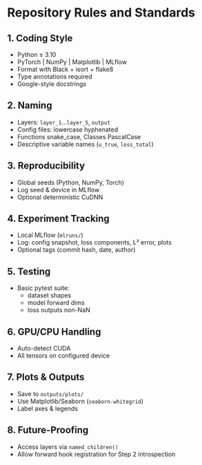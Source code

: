# Repository Rules and Standards

## 1. Coding Style
- Python ≥ 3.10  
- PyTorch | NumPy | Matplotlib | MLflow  
- Format with Black + isort + flake8  
- Type annotations required  
- Google-style docstrings

## 2. Naming
- Layers: `layer_1`…`layer_5`, `output`  
- Config files: lowercase hyphenated  
- Functions snake_case, Classes PascalCase  
- Descriptive variable names (`u_true`, `loss_total`)

## 3. Reproducibility
- Global seeds (Python, NumPy, Torch)  
- Log seed & device in MLflow  
- Optional deterministic CuDNN

## 4. Experiment Tracking
- Local MLflow (`mlruns/`)  
- Log: config snapshot, loss components, L² error, plots  
- Optional tags (commit hash, date, author)

## 5. Testing
- Basic pytest suite:  
  - dataset shapes  
  - model forward dims  
  - loss outputs non-NaN

## 6. GPU/CPU Handling
- Auto-detect CUDA  
- All tensors on configured device

## 7. Plots & Outputs
- Save to `outputs/plots/`  
- Use Matplotlib/Seaborn (`seaborn-whitegrid`)  
- Label axes & legends

## 8. Future-Proofing
- Access layers via `named_children()`  
- Allow forward hook registration for Step 2 introspection
